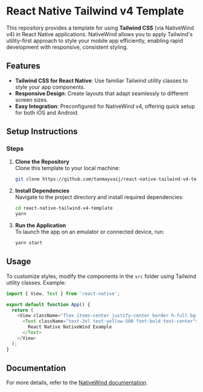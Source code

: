# React Native Tailwind v4 Template

This repository provides a template for using **Tailwind CSS** (via NativeWind v4) in React Native applications. NativeWind allows you to apply Tailwind's utility-first approach to style your mobile app efficiently, enabling rapid development with responsive, consistent styling.

## Features

- **Tailwind CSS for React Native**: Use familiar Tailwind utility classes to style your app components.
- **Responsive Design**: Create layouts that adapt seamlessly to different screen sizes.
- **Easy Integration**: Preconfigured for NativeWind v4, offering quick setup for both iOS and Android.

## Setup Instructions

### Steps

1. **Clone the Repository**  
   Clone this template to your local machine:
   ```bash
   git clone https://github.com/tanmayvaij/react-native-tailwind-v4-template.git
   ```

2. **Install Dependencies**  
   Navigate to the project directory and install required dependencies:
   ```bash
   cd react-native-tailwind-v4-template
   yarn
   ```

3. **Run the Application**  
   To launch the app on an emulator or connected device, run:
   ```bash
   yarn start
   ```

## Usage

To customize styles, modify the components in the `src` folder using Tailwind utility classes. Example:

```js
import { View, Text } from 'react-native';

export default function App() {
  return (
    <View className="flex items-center justify-center border h-full bg-gray-900">
      <Text className="text-3xl text-yellow-500 font-bold text-center">
        React Native NativeWind Example
      </Text>
    </View>
  );
}
```

## Documentation

For more details, refer to the [NativeWind documentation](https://www.nativewind.dev/docs).
